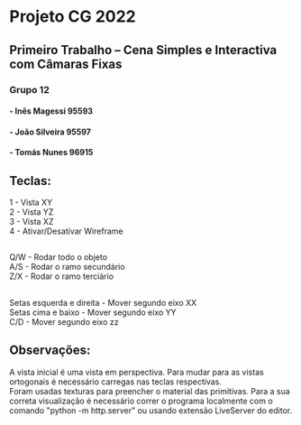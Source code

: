 # Projeto CG 2022
## Primeiro Trabalho – Cena Simples e Interactiva com Câmaras Fixas

### Grupo 12
#### - Inês Magessi 95593
#### - João Silveira 95597
#### - Tomás Nunes 96915

## Teclas:
1 - Vista XY \
2 - Vista YZ \
3 - Vista XZ \
4 - Ativar/Desativar Wireframe
##
Q/W - Rodar todo o objeto \
A/S - Rodar o ramo secundário \
Z/X - Rodar o ramo terciário
##
Setas esquerda e direita - Mover segundo eixo XX \
Setas cima e baixo - Mover segundo eixo YY \
C/D - Mover segundo eixo zz

## Observações:
A vista inicial é uma vista em perspectiva. Para mudar para as vistas ortogonais é necessário carregas nas teclas respectivas. \
Foram usadas texturas para preencher o material das primitivas. Para a sua correta visualização é necessário correr o programa localmente com o comando "python -m http.server" ou usando extensão LiveServer do editor.

